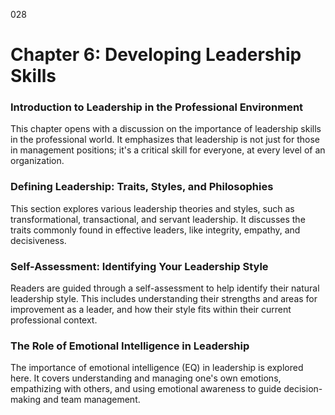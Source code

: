 028

# **Chapter 6: Developing Leadership Skills**


### **Introduction to Leadership in the Professional Environment**

This chapter opens with a discussion on the importance of
leadership skills in the professional world. It emphasizes that leadership is
not just for those in management positions; it's a critical skill for everyone,
at every level of an organization.

### **Defining Leadership: Traits, Styles, and Philosophies**

This section explores various leadership theories and
styles, such as transformational, transactional, and servant leadership. It
discusses the traits commonly found in effective leaders, like integrity,
empathy, and decisiveness.

### **Self-Assessment: Identifying Your Leadership Style**

Readers are guided through a self-assessment to help
identify their natural leadership style. This includes understanding their
strengths and areas for improvement as a leader, and how their style fits
within their current professional context.

### **The Role of Emotional Intelligence in Leadership**

The importance of emotional intelligence (EQ) in leadership
is explored here. It covers understanding and managing one's own emotions,
empathizing with others, and using emotional awareness to guide decision-making
and team management.
